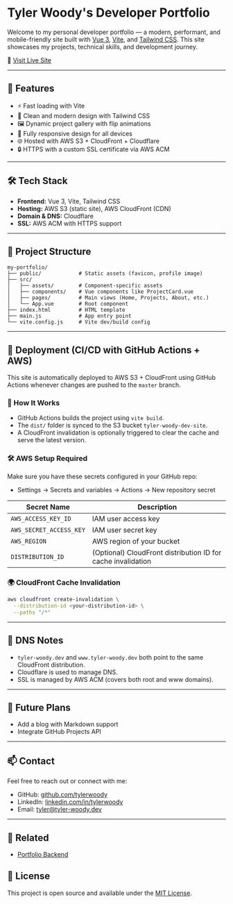 ﻿# Tyler Woody's Developer Portfolio

Welcome to my personal developer portfolio — a modern, performant, and mobile-friendly site built with [Vue 3](https://vuejs.org/), [Vite](https://vitejs.dev/), and [Tailwind CSS](https://tailwindcss.com/). This site showcases my projects, technical skills, and development journey.

🔗 [Visit Live Site](https://www.tyler-woody.dev)

---

## 🚀 Features

- ⚡️ Fast loading with Vite
- 🎨 Clean and modern design with Tailwind CSS
- 🖼 Dynamic project gallery with flip animations
- 📱 Fully responsive design for all devices
- 🌐 Hosted with AWS S3 + CloudFront + Cloudflare
- 🔒 HTTPS with a custom SSL certificate via AWS ACM

---

## 🛠 Tech Stack

- **Frontend:** Vue 3, Vite, Tailwind CSS
- **Hosting:** AWS S3 (static site), AWS CloudFront (CDN)
- **Domain & DNS:** Cloudflare
- **SSL:** AWS ACM with HTTPS support

---

## 📁 Project Structure

```
my-portfolio/
├── public/            # Static assets (favicon, profile image)
├── src/
│   ├── assets/        # Component-specific assets
│   ├── components/    # Vue components like ProjectCard.vue
│   ├── pages/         # Main views (Home, Projects, About, etc.)
│   └── App.vue        # Root component
├── index.html         # HTML template
├── main.js            # App entry point
└── vite.config.js     # Vite dev/build config
```

---

## 🚀 Deployment (CI/CD with GitHub Actions + AWS)

This site is automatically deployed to AWS S3 + CloudFront using GitHub Actions whenever changes are pushed to the `master` branch.

### 🧠 How It Works

- GitHub Actions builds the project using `vite build`.
- The `dist/` folder is synced to the S3 bucket `tyler-woody-dev-site`.
- A CloudFront invalidation is optionally triggered to clear the cache and serve the latest version.

### 🛠 AWS Setup Required

Make sure you have these secrets configured in your GitHub repo:
- Settings -> Secrets and variables -> Actions -> New repository secret

| Secret Name         | Description                      |
|---------------------|----------------------------------|
| `AWS_ACCESS_KEY_ID` | IAM user access key              |
| `AWS_SECRET_ACCESS_KEY` | IAM user secret key         |
| `AWS_REGION`        | AWS region of your bucket        |
| `DISTRIBUTION_ID`   | (Optional) CloudFront distribution ID for cache invalidation |

### 🌍 CloudFront Cache Invalidation

```bash
aws cloudfront create-invalidation \
  --distribution-id <your-distribution-id> \
  --paths "/*"
```

---

## 🧩 DNS Notes

- `tyler-woody.dev` and `www.tyler-woody.dev` both point to the same CloudFront distribution.
- Cloudflare is used to manage DNS.
- SSL is managed by AWS ACM (covers both root and www domains).

---

## 🧠 Future Plans

- Add a blog with Markdown support
- Integrate GitHub Projects API

---

## 📫 Contact

Feel free to reach out or connect with me:

- GitHub: [github.com/tylerwoody](https://github.com/tylerwoody)
- LinkedIn: [linkedin.com/in/tylerwoody](https://www.linkedin.com/in/tylerwoody)
- Email: tyler@tyler-woody.dev

---

## 🔗 Related

- [Portfolio Backend](https://github.com/twoody0/MyPortfolio/tree/master/PortfolioBackend)

## 📄 License

This project is open source and available under the [MIT License](LICENSE).
